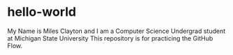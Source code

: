 # hello-world
My Name is Miles Clayton and I am a Computer Science Undergrad student at Michigan State University
This repository is for practicing the GitHub Flow.
